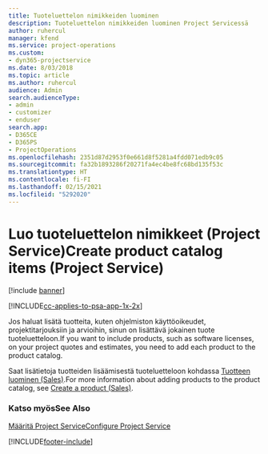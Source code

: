 ```yaml
---
title: Tuoteluettelon nimikkeiden luominen
description: Tuoteluettelon nimikkeiden luominen Project Servicessä
author: ruhercul
manager: kfend
ms.service: project-operations
ms.custom:
- dyn365-projectservice
ms.date: 8/03/2018
ms.topic: article
ms.author: ruhercul
audience: Admin
search.audienceType:
- admin
- customizer
- enduser
search.app:
- D365CE
- D365PS
- ProjectOperations
ms.openlocfilehash: 2351d87d2953f0e661d8f5281a4fdd071edb9c05
ms.sourcegitcommit: fa32b1893286f20271fa4ec4be8fc68bd135f53c
ms.translationtype: HT
ms.contentlocale: fi-FI
ms.lasthandoff: 02/15/2021
ms.locfileid: "5292020"
---
```

# <a name="create-product-catalog-items-project-service"></a><span data-ttu-id="8c052-103">Luo tuoteluettelon nimikkeet (Project Service)</span><span class="sxs-lookup"><span data-stu-id="8c052-103">Create product catalog items (Project Service)</span></span>

[!include [banner](../includes/psa-now-project-operations.md)]

[!INCLUDE[cc-applies-to-psa-app-1x-2x](../includes/cc-applies-to-psa-app-1x-2x.md)]

<span data-ttu-id="8c052-104">Jos haluat lisätä tuotteita, kuten ohjelmiston käyttöoikeudet, projektitarjouksiin ja arvioihin, sinun on lisättävä jokainen tuote tuoteluetteloon.</span><span class="sxs-lookup"><span data-stu-id="8c052-104">If you want to include products, such as software licenses, on your project quotes and estimates, you need to add each product to the product catalog.</span></span>  
  
 <span data-ttu-id="8c052-105">Saat lisätietoja tuotteiden lisäämisestä tuoteluetteloon kohdassa [Tuotteen luominen (Sales)](https://docs.microsoft.com/dynamics365/sales-enterprise/create-product-sales).</span><span class="sxs-lookup"><span data-stu-id="8c052-105">For more information about adding products to the product catalog, see [Create a product (Sales)](https://docs.microsoft.com/dynamics365/sales-enterprise/create-product-sales).</span></span>  
  
### <a name="see-also"></a><span data-ttu-id="8c052-106">Katso myös</span><span class="sxs-lookup"><span data-stu-id="8c052-106">See Also</span></span>  
 [<span data-ttu-id="8c052-107">Määritä Project Service</span><span class="sxs-lookup"><span data-stu-id="8c052-107">Configure Project Service</span></span>](../psa/configure.md)


[!INCLUDE[footer-include](../includes/footer-banner.md)]